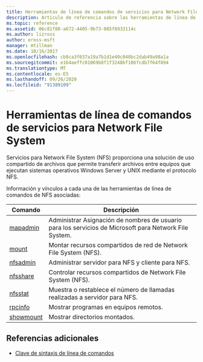 ```yaml
---
title: Herramientas de línea de comandos de servicios para Network File System (NFS)
description: Artículo de referencia sobre las herramientas de línea de comandos de servicios para Network File System (NFS)
ms.topic: reference
ms.assetid: 06c81f88-a672-4405-9b73-085f8933114c
ms.author: lizross
author: eross-msft
manager: mtillman
ms.date: 10/16/2017
ms.openlocfilehash: cb8ca3f037a19a7b1d1e40c048bc2dab49a98a1a
ms.sourcegitcommit: e164aeffc01069b8f1f3248bf106fcdb7f64f894
ms.translationtype: MT
ms.contentlocale: es-ES
ms.lasthandoff: 09/26/2020
ms.locfileid: "91389109"
---
```

# <a name="services-for-network-file-system-command-line-tools"></a>Herramientas de línea de comandos de servicios para Network File System

Servicios para Network File System (NFS) proporciona una solución de uso compartido de archivos que permite transferir archivos entre equipos que ejecutan sistemas operativos Windows Server y UNIX mediante el protocolo NFS.

Información y vínculos a cada una de las herramientas de línea de comandos de NFS asociadas:

| Comando | Descripción |
|--|--|
| [mapadmin](mapadmin.md) | Administrar Asignación de nombres de usuario para los servicios de Microsoft para Network File System. |
| [mount](mount.md) | Montar recursos compartidos de red de Network File System (NFS). |
| [nfsadmin](nfsadmin.md) | Administrar servidor para NFS y cliente para NFS. |
| [nfsshare](nfsshare.md) | Controlar recursos compartidos de Network File System (NFS). |
| [nfsstat](nfsstat.md) | Muestra o restablece el número de llamadas realizadas a servidor para NFS. |
| [rpcinfo](rpcinfo.md) | Mostrar programas en equipos remotos. |
| [showmount](showmount.md) | Mostrar directorios montados. |

## <a name="additional-references"></a>Referencias adicionales

- [Clave de sintaxis de línea de comandos](command-line-syntax-key.md)